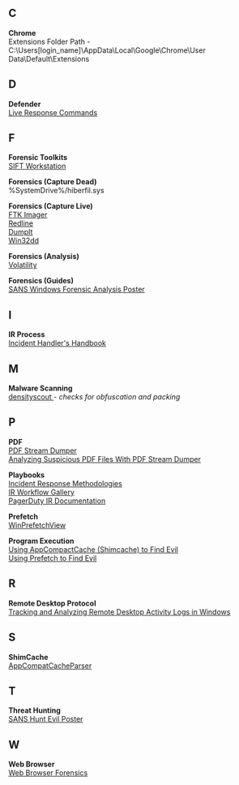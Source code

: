 ## C 
**Chrome**  
Extensions Folder Path - C:\Users\[login_name]\AppData\Local\Google\Chrome\User Data\Default\Extensions

## D 
**Defender**  
[Live Response Commands](https://docs.microsoft.com/en-us/windows/security/threat-protection/microsoft-defender-atp/live-response)  

## F  
**Forensic Toolkits**  
[SIFT Workstation](https://digital-forensics.sans.org/community/downloads)  

**Forensics (Capture Dead)**  
%SystemDrive%/hiberfil.sys  


**Forensics (Capture Live)**  
[FTK Imager](https://accessdata.com/products-services/forensic-toolkit-ftk/ftkimager#:~:text=FTK%C2%AE%20Imager%20is%20a,%C2%AE%20(FTK)%20is%20warranted.)  
[Redline](https://www.fireeye.com/services/freeware/redline.html)  
[DumpIt](https://zeltser.com/memory-acquisition-with-dumpit-for-dfir-2/)  
[Win32dd](https://digital-forensics.sans.org/summit-archives/2010/eu-digital-forensics-incident-response-summit-matthieu-suiche-blue-screen-of-death-is-dead.pdf)  



**Forensics (Analysis)**  
[Volatility](https://github.com/volatilityfoundation/volatility)  

**Forensics (Guides)**  
[SANS Windows Forensic Analysis Poster](https://www.sans.org/security-resources/posters/windows-forensic-analysis/170/download)  

## I
**IR Process**  
[Incident Handler's Handbook](https://www.sans.org/reading-room/whitepapers/incident/incident-handlers-handbook-33901)  

## M
**Malware Scanning**  
[densityscout ](http://cert.at/downloads/software/densityscout_en.html)  *- checks for obfuscation and packing*  

## P
**PDF**  
[PDF Stream Dumper](http://sandsprite.com/blogs/index.php?uid=7&pid=57)   
[Analyzing Suspicious PDF Files With PDF Stream Dumper](https://zeltser.com/pdf-stream-dumper-malicious-file-analysis/)  

**Playbooks**  
[Incident Response Methodologies](https://github.com/certsocietegenerale/IRM)  
[IR Workflow Gallery](https://www.incidentresponse.com/playbooks/)  
[PagerDuty IR Documentation](https://response.pagerduty.com/)  

**Prefetch**  
[WinPrefetchView](https://www.nirsoft.net/utils/win_prefetch_view.html)  

**Program Execution**  
[Using AppCompactCache (Shimcache) to Find Evil](https://digital-forensics.sans.org/summit-archives/DFIR_Summit/Johnny-AppCompatCache-the-Ring-of-Malware-Brice-Daniels-and-Mary-Singh.pdf)  
[Using Prefetch to Find Evil](https://www.hackers-arise.com/post/2016/11/02/digital-forensics-part-6-analyzing-windows-pre-fetch-files-for-evidence)  

## R  
**Remote Desktop Protocol**  
[Tracking and Analyzing Remote Desktop Activity Logs in Windows](http://woshub.com/rdp-connection-logs-forensics-windows/)  

## S
**ShimCache**  
[AppCompatCacheParser](https://github.com/EricZimmerman/AppCompatCacheParser)  

## T
**Threat Hunting**  
[SANS Hunt Evil Poster](https://www.sans.org/security-resources/posters/hunt-evil/165/download)
## W
**Web Browser**  
[Web Browser Forensics](https://www.digitalforensics.com/blog/an-overview-of-web-browser-forensics/)
